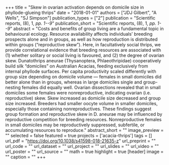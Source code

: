 +++
title = "Skew in ovarian activation depends on domicile size in phyllode-glueing thrips"
date = "2018-01-01"
authors = ["JDJ Gilbert", "A Wells", "SJ Simpson"]
publication_types = ["2"]
publication = "Scientific reports, (8), 1, _pp. 1--9_"
publication_short = "Scientific reports, (8), 1, _pp. 1--9_"
abstract = "Costs and benefits of group living are a fundamental topic in behavioural ecology. Resource availability affects individuals’ breeding prospects alone and in groups, as well as how reproduction is distributed within groups (“reproductive skew”). Here, in facultatively social thrips, we provide correlational evidence that breeding resources are associated with (1) whether solitary or social living is favoured, and (2) the degree of ovarian skew. Dunatothrips aneurae (Thysanoptera, Phlaeothripidae) cooperatively build silk “domiciles” on Australian Acacias, feeding exclusively from internal phyllode surfaces. Per capita productivity scaled differently with group size depending on domicile volume — females in small domiciles did better alone than in groups, whereas in large domiciles single and group-nesting females did equally well. Ovarian dissections revealed that in small domiciles some females were nonreproductive, indicating ovarian (i.e. reproductive) skew. Skew increased as domicile size decreased and group size increased. Breeders had smaller oocyte volume in smaller domiciles, especially those containing nonreproductives. These findings suggest group formation and reproductive skew in D. aneurae may be influenced by reproductive competition for breeding resources. Nonreproductive females in small domiciles may be reproductively suppressed, subfertile, or accumulating resources to reproduce."
abstract_short = ""
image_preview = ""
selected = false
featured = true
projects = ['acacia-thrips']
tags = []
url_pdf = "https://doi.org/10.1038/s41598-018-21635-z"
url_preprint = ""
url_code = ""
url_dataset = ""
url_project = ""
url_slides = ""
url_video = ""
url_poster = ""
url_source = ""
math = true
highlight = true
[header]
image = ""
caption = ""
+++
